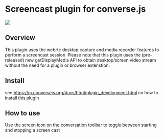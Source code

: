 # Screencast plugin for converse.js

<img src="https://github.com/conversejs/community-plugins/blob/master/screencast/screencast.png" />

## Overview
This plugin uses the webrtc desktop capture and media recorder features to perform a screencast session. Please note that this plugin uses the (pre-released) new getDisplayMedia API to obtain desktop/screen video stream without the need for a plugin or browser extenstion.

## Install
see https://m.conversejs.org/docs/html/plugin_development.html on how to install this plugin

## How to use
Use the screen icon on the conversation toolbar to toggle between starting and stopping a screen cast
